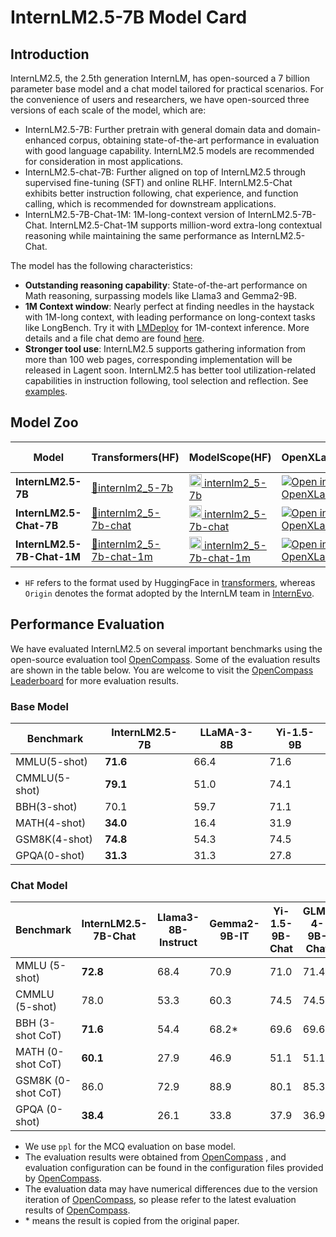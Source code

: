 # InternLM2.5-7B Model Card

## Introduction

InternLM2.5, the 2.5th generation InternLM, has open-sourced a 7 billion parameter base model and a chat model tailored for practical scenarios. For the convenience of users and researchers, we have open-sourced three versions of each scale of the model, which are:

- InternLM2.5-7B: Further pretrain with general domain data and domain-enhanced corpus, obtaining state-of-the-art performance in evaluation with good language capability. InternLM2.5 models are recommended for consideration in most applications.
- InternLM2.5-chat-7B: Further aligned on top of InternLM2.5 through supervised fine-tuning (SFT) and online RLHF. InternLM2.5-Chat exhibits better instruction following, chat experience, and function calling, which is recommended for downstream applications.
- InternLM2.5-7B-Chat-1M: 1M-long-context version of InternLM2.5-7B-Chat. InternLM2.5-Chat-1M supports million-word extra-long contextual reasoning while maintaining the same performance as InternLM2.5-Chat.

The model has the following characteristics:

- **Outstanding reasoning capability**: State-of-the-art performance on Math reasoning, surpassing models like Llama3 and Gemma2-9B.
- **1M Context window**: Nearly perfect at finding needles in the haystack with 1M-long context, with leading performance on long-context tasks like LongBench. Try it with [LMDeploy](./chat/lmdeploy.md) for 1M-context inference. More details and a file chat demo are found [here](./long_context/README.md).
- **Stronger tool use**: InternLM2.5 supports gathering information from more than 100 web pages, corresponding implementation will be released in Lagent soon. InternLM2.5 has better tool utilization-related capabilities in instruction following, tool selection and reflection. See [examples](https://huggingface.co/internlm/internlm2_5-7b-chat-1m/blob/main/agent/).

## Model Zoo

| Model                      | Transformers(HF)                           | ModelScope(HF)                           | OpenXLab(HF)                           | OpenXLab(Origin)                           | Release Date |
| -------------------------- | ------------------------------------------ | ---------------------------------------- | -------------------------------------- | ------------------------------------------ | ------------ |
| **InternLM2.5-7B**         | [🤗internlm2_5-7b](https://huggingface.co/internlm/internlm2_5-7b) | [<img src="../assets/modelscope_logo.png" width="20px" /> internlm2_5-7b](https://www.modelscope.cn/models/Shanghai_AI_Laboratory/internlm2_5-7b) | [![Open in OpenXLab](https://cdn-static.openxlab.org.cn/header/openxlab_models.svg)](https://openxlab.org.cn/models/detail/OpenLMLab/internlm2_5-7b) | [![Open in OpenXLab](https://cdn-static.openxlab.org.cn/header/openxlab_models.svg)](https://openxlab.org.cn/models/detail/OpenLMLab/internlm2_5-7b-original) | 2024-07-03   |
| **InternLM2.5-Chat-7B**    | [🤗internlm2_5-7b-chat](https://huggingface.co/internlm/internlm2_5-7b-chat) | [<img src="../assets/modelscope_logo.png" width="20px" /> internlm2_5-7b-chat](https://modelscope.cn/models/Shanghai_AI_Laboratory/internlm2_5-7b-chat) | [![Open in OpenXLab](https://cdn-static.openxlab.org.cn/header/openxlab_models.svg)](https://openxlab.org.cn/models/detail/OpenLMLab/internlm2_5-7b-chat) | [![Open in OpenXLab](https://cdn-static.openxlab.org.cn/header/openxlab_models.svg)](https://openxlab.org.cn/models/detail/OpenLMLab/internlm2_5-7b-chat-original) | 2024-07-03   |
| **InternLM2.5-7B-Chat-1M** | [🤗internlm2_5-7b-chat-1m](https://huggingface.co/internlm/internlm2_5-7b-chat-1m) | [<img src="../assets/modelscope_logo.png" width="20px" /> internlm2_5-7b-chat-1m](https://modelscope.cn/models/Shanghai_AI_Laboratory/internlm2_5-7b-chat-1m) | [![Open in OpenXLab](https://cdn-static.openxlab.org.cn/header/openxlab_models.svg)](https://openxlab.org.cn/models/detail/OpenLMLab/internlm2_5-7b-chat-1m) | [![Open in OpenXLab](https://cdn-static.openxlab.org.cn/header/openxlab_models.svg)](https://openxlab.org.cn/models/detail/OpenLMLab/internlm2_5-7b-chat-1m-original) | 2024-07-03   |

- `HF` refers to the format used by HuggingFace in [transformers](https://github.com/huggingface/transformers), whereas `Origin` denotes the format adopted by the InternLM team in [InternEvo](https://github.com/InternLM/InternEvo).

## Performance Evaluation

We have evaluated InternLM2.5 on several important benchmarks using the open-source evaluation tool [OpenCompass](https://github.com/open-compass/opencompass). Some of the evaluation results are shown in the table below. You are welcome to visit the [OpenCompass Leaderboard](https://opencompass.org.cn/rank) for more evaluation results.

### Base Model

| Benchmark     | InternLM2.5-7B | LLaMA-3-8B | Yi-1.5-9B |
| ------------- | -------------- | ---------- | --------- |
| MMLU(5-shot)  | **71.6**       | 66.4       | 71.6      |
| CMMLU(5-shot) | **79.1**       | 51.0       | 74.1      |
| BBH(3-shot)   | 70.1           | 59.7       | 71.1      |
| MATH(4-shot)  | **34.0**       | 16.4       | 31.9      |
| GSM8K(4-shot) | **74.8**       | 54.3       | 74.5      |
| GPQA(0-shot)  | **31.3**       | 31.3       | 27.8      |

### Chat Model

| Benchmark          | InternLM2.5-7B-Chat     | Llama3-8B-Instruct  | Gemma2-9B-IT | Yi-1.5-9B-Chat | GLM-4-9B-Chat | Qwen2-7B-Instruct |
| ------------------ | ----------------------- | ------------------- | ------------ | -------------- | ------------- | ----------------- |
| MMLU (5-shot)      | **72.8**                | 68.4                | 70.9         | 71.0           | 71.4          | 70.8              |
| CMMLU (5-shot)     | 78.0                    | 53.3                | 60.3         | 74.5           | 74.5          | 80.9              |
| BBH (3-shot CoT)   | **71.6**                | 54.4                | 68.2\*       | 69.6           | 69.6          | 65.0              |
| MATH (0-shot CoT)  | **60.1**                | 27.9                | 46.9         | 51.1           | 51.1          | 48.6              |
| GSM8K (0-shot CoT) | 86.0                    | 72.9                | 88.9         | 80.1           | 85.3          | 82.9              |
| GPQA (0-shot)      | **38.4**                | 26.1                | 33.8         | 37.9           | 36.9          | 38.4              |

- We use `ppl` for the MCQ evaluation on base model.
- The evaluation results were obtained from [OpenCompass](https://github.com/open-compass/opencompass) , and evaluation configuration can be found in the configuration files provided by [OpenCompass](https://github.com/open-compass/opencompass).
- The evaluation data may have numerical differences due to the version iteration of [OpenCompass](https://github.com/open-compass/opencompass), so please refer to the latest evaluation results of [OpenCompass](https://github.com/open-compass/opencompass).
- \* means the result is copied from the original paper.
